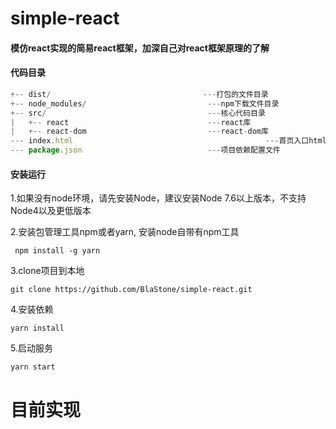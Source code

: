 # simple-react

#### 模仿react实现的简易react框架，加深自己对react框架原理的了解

#### 代码目录
```js
+-- dist/                                  ---打包的文件目录
+-- node_modules/                           ---npm下载文件目录
+-- src/                                    ---核心代码目录
|   +-- react                               ---react库
|   +-- react-dom                           ---react-dom库
--- index.html							                 ---首页入口html文件
--- package.json                            ---项目依赖配置文件
```

#### 安装运行
1.如果没有node环境，请先安装Node，建议安装Node 7.6以上版本，不支持Node4以及更低版本

2.安装包管理工具npm或者yarn, 安装node自带有npm工具
 ```
  npm install -g yarn
 ```
3.clone项目到本地
 ```
 git clone https://github.com/BlaStone/simple-react.git
 ```
4.安装依赖
 ```
 yarn install
 ```
5.启动服务
 ```
 yarn start
 ```

# 目前实现
